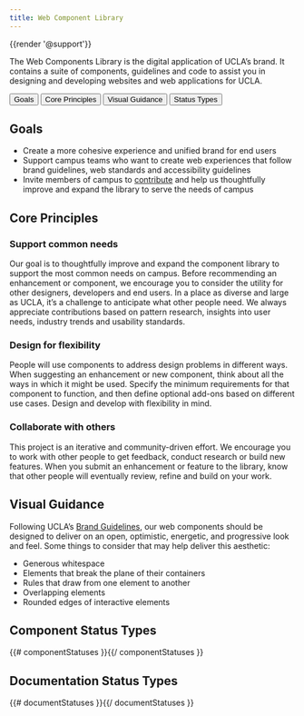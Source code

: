 ```yaml
---
title: Web Component Library
---
```

{{render '@support'}}

The Web Components Library is the digital application of UCLA’s brand. It contains a suite of components, guidelines and code to assist you in designing and developing websites and web applications for UCLA.

<div class="tabs">
<div role="tablist" aria-label="content-tabs">
  <!-- Button One -->
  <button id="panel-01" class="btn tablinks" role="tab" aria-selected="true" aria-controls="panel-01-tab">
    Goals
  </button>
  <!-- Button Two -->
  <button id="panel-02" class="btn tablinks" role="tab" aria-selected="false" aria-controls="panel-02-tab" tabindex="-1">
    Core Principles
  </button>
  <!-- Button Three -->
  <button id="panel-03" class="btn tablinks" role="tab" aria-selected="false" aria-controls="panel-03-tab" tabindex="-1">
    Visual Guidance
  </button>
  <!-- Button Four -->
  <button id="panel-04" class="btn tablinks" role="tab" aria-selected="false" aria-controls="panel-04-tab" tabindex="-1">
    Status Types
  </button>
</div>

<!--Panel One -->
<div id="panel-01-tab" tabindex="0" role="tabpanel" aria-labelledby="panel-01" class="tabcontent">

<h2>Goals</h2>

- Create a more cohesive experience and unified brand for end users
- Support campus teams who want to create web experiences that follow brand guidelines, web standards and accessibility guidelines
- Invite members of campus to [contribute](/build/%!CurrentVersion%!/docs/contribute.html) and help us thoughtfully improve and expand the library to serve the needs of campus

</div>

<!--Panel Two -->
<div id="panel-02-tab" tabindex="0" role="tabpanel" aria-labelledby="panel-02" class="tabcontent">

<h2>Core Principles</h2>

### Support common needs
Our goal is to thoughtfully improve and expand the component library to support the most common needs on campus. Before recommending an enhancement or component, we encourage you to consider the utility for other designers, developers and end users. In a place as diverse and large as UCLA, it’s a challenge to anticipate what other people need. We always appreciate contributions based on pattern research, insights into user needs, industry trends and usability standards.

### Design for flexibility
People will use components to address design problems in different ways. When suggesting an enhancement or new component, think about all the ways in which it might be used. Specify the minimum requirements for that component to function, and then define optional add-ons based on different use cases. Design and develop with flexibility in mind.

### Collaborate with others
This project is an iterative and community-driven effort. We encourage you to work with other people to get feedback, conduct research or build new features. When you submit an enhancement or feature to the library, know that other people will eventually review, refine and build on your work.
</div>

<!--Panel Three -->
<div id="panel-03-tab" tabindex="0" role="tabpanel" aria-labelledby="panel-03" class="tabcontent">

<h2>Visual Guidance</h2>

Following UCLA’s [Brand Guidelines](https://brand.ucla.edu/), our web components should be designed to deliver on an open, optimistic, energetic, and progressive look and feel. Some things to consider that may help deliver this aesthetic:

- Generous whitespace
- Elements that break the plane of their containers
- Rules that draw from one element to another
- Overlapping elements
- Rounded edges of interactive elements

</div>

<!--Panel Four -->
<div id="panel-04-tab" tabindex="0" role="tabpanel" aria-labelledby="panel-04" class="tabcontent">

<h2>Component Status Types</h2>

{{# componentStatuses }}{{/ componentStatuses }}

<h2>Documentation Status Types</h2>

{{# documentStatuses }}{{/ documentStatuses }}

</div>

</div>
